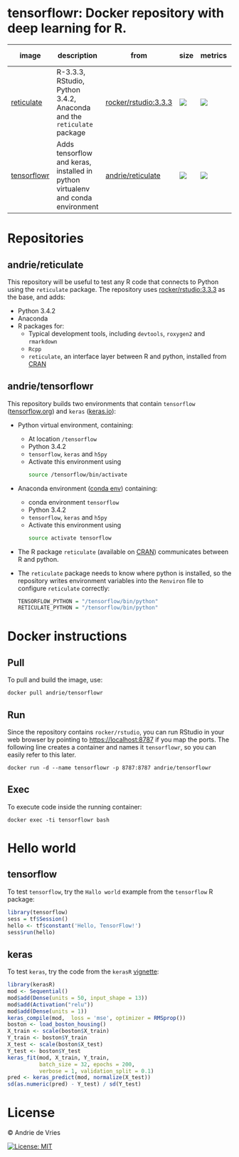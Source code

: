 # tensorflowr: Docker repository with deep learning for R.

image            | description                               | from |size   | metrics | build status 
---------------- | ----------------------------------------- | ---- | ------ | ------- | --------------
[reticulate](https://hub.docker.com/r/andrie/reticulate) |  R-3.3.3, RStudio, Python 3.4.2, Anaconda and the `reticulate` package | [rocker/rstudio:3.3.3](https://hub.docker.com/r/rocker/rstudio/) | [![](https://images.microbadger.com/badges/image/andrie/reticulate.svg)](https://microbadger.com/images/andrie/reticulate) | [![](https://img.shields.io/docker/pulls/andrie/reticulate.svg)](https://hub.docker.com/r/andrie/reticulate) |  [![](https://img.shields.io/docker/automated/andrie/reticulate.svg)](https://hub.docker.com/r/andrie/reticulate/builds)
[tensorflowr](https://hub.docker.com/r/andrie/tensorflowr) | Adds tensorflow and keras, installed in python virtualenv and conda environment | [andrie/reticulate](https://hub.docker.com/r/andrie/reticulate) | [![](https://images.microbadger.com/badges/image/andrie/tensorflowr.svg)](https://microbadger.com/images/andrie/tensorflowr) | [![](https://img.shields.io/docker/pulls/andrie/tensorflowr.svg)](https://hub.docker.com/r/andrie/tensorflowr) |  [![](https://img.shields.io/docker/automated/andrie/tensorflowr.svg)](https://hub.docker.com/r/andrie/tensorflowr/builds)

# Repositories

## andrie/reticulate

This repository will be useful to test any R code that connects to Python using the `reticulate` package.  The repository uses [rocker/rstudio:3.3.3](https://hub.docker.com/r/rocker/rstudio/) as the base, and adds:

* Python 3.4.2
* Anaconda
* R packages for:
    - Typical development tools, including `devtools`, `roxygen2` and `rmarkdown`
    - `Rcpp`
    - `reticulate`, an interface layer between R and python, installed from [CRAN](https://cran.r-project.org/package=reticulate)


## andrie/tensorflowr

This repository builds two environments that contain `tensorflow` ([tensorflow.org](https://www.tensorflow.org/)) and `keras` ([keras.io](https://keras.io/)):

* Python virtual environment, containing:
    - At location `/tensorflow`
    - Python 3.4.2
    - `tensorflow`, `keras` and `h5py`
    - Activate this environment using
        ```bash
        source /tensorflow/bin/activate
        ```

* Anaconda environment ([conda env](https://conda.io/docs/using/envs.html)) containing:
    - conda environment `tensorflow`
    - Python 3.4.2
    - `tensorflow`, `keras` and `h5py`
    - Activate this environment using
        ```bash
        source activate tensorflow
        ```
* The R package `reticulate` (available on [CRAN](https://cran.r-project.org/web/packages/reticulate/index.html)) communicates between R and python.
* The `reticulate` package needs to know where python is installed, so the repository writes environment variables into the `Renviron` file to configure `reticulate` correctly:

    ```r
    TENSORFLOW_PYTHON = "/tensorflow/bin/python"
    RETICULATE_PYTHON = "/tensorflow/bin/python"
    ```

# Docker instructions

## Pull

To pull and build the image, use:

```
docker pull andrie/tensorflowr
```

## Run

Since the repository contains `rocker/rstudio`, you can run RStudio in your web browser by pointing to [https://localhost:8787]([https://localhost:8787) if you map the ports. The following line creates a container and names it `tensorflowr`, so you can easily refer to this later.

```
docker run -d --name tensorflowr -p 8787:8787 andrie/tensorflowr
```

## Exec

To execute code inside the running container:

```
docker exec -ti tensorflowr bash
```

# Hello world

## tensorflow

To test `tensorflow`, try the `Hallo world` example from the `tensorflow` R package:

```r
library(tensorflow)
sess = tf$Session()
hello <- tf$constant('Hello, TensorFlow!')
sess$run(hello)
```

## keras

To test `keras`, try the code from the `kerasR` [vignette](https://cran.r-project.org/web/packages/kerasR/vignettes/introduction.html):

```r
library(kerasR)
mod <- Sequential()
mod$add(Dense(units = 50, input_shape = 13))
mod$add(Activation("relu"))
mod$add(Dense(units = 1))
keras_compile(mod,  loss = 'mse', optimizer = RMSprop())
boston <- load_boston_housing()
X_train <- scale(boston$X_train)
Y_train <- boston$Y_train
X_test <- scale(boston$X_test)
Y_test <- boston$Y_test
keras_fit(mod, X_train, Y_train,
          batch_size = 32, epochs = 200,
          verbose = 1, validation_split = 0.1)
pred <- keras_predict(mod, normalize(X_test))
sd(as.numeric(pred) - Y_test) / sd(Y_test)
```

# License

© Andrie de Vries

 [![License: MIT](https://img.shields.io/badge/License-MIT-yellow.svg)](https://opensource.org/licenses/MIT)
